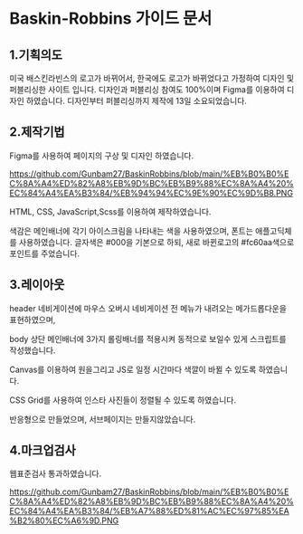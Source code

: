 # Baskin-Robbins 가이드 문서

## 1.기획의도

미국 배스킨라빈스의 로고가 바뀌어서, 한국에도 로고가 바뀌었다고 가정하여 디자인 및 퍼블리싱한 사이트 입니다. 디자인과 퍼블리싱 참여도 100%이며 Figma를 이용하여 디자인 하였습니다. 디자인부터 퍼블리싱까지 제작에 13일 소요되었습니다.

## 2.제작기법

Figma를 사용하여 페이지의 구상 및 디자인 하였습니다.



https://github.com/Gunbam27/BaskinRobbins/blob/main/%EB%B0%B0%EC%8A%A4%ED%82%A8%EB%9D%BC%EB%B9%88%EC%8A%A4%20%EC%84%A4%EA%B3%84/%EB%94%94%EC%9E%90%EC%9D%B8.PNG


HTML, CSS, JavaScript,Scss를 이용하여 제작하였습니다.

색감은 메인배너에 각기 아이스크림을 나타내는 색을 사용하였으며, 폰트는 애플고딕체를 사용하였습니다. 글자색은 #000을 기본으로 하되, 새로 바뀐로고의 #fc60aa색으로 포인트를 주었습니다.

## 3.레이아웃

header 네비게이션에 마우스 오버시 네비게이션 전 메뉴가 내려오는 메가드롭다운을 표현하였으며,

body 상단 메인배너에 3가지 롤링배너를 적용시켜 동적으로 보일수 있게 스크립트를 작성했습니다.

Canvas를 이용하여 원을그리고 JS로 일정 시간마다 색깔이 바뀔 수 있도록 하였습니다.

CSS Grid를 사용하여 인스타 사진들이 정렬될 수 있도록 하였습니다.

반응형으로 만들었으며, 서브페이지는 만들지않았습니다.

## 4.마크업검사

웹표준검사 통과하였습니다.



https://github.com/Gunbam27/BaskinRobbins/blob/main/%EB%B0%B0%EC%8A%A4%ED%82%A8%EB%9D%BC%EB%B9%88%EC%8A%A4%20%EC%84%A4%EA%B3%84/%EB%A7%88%ED%81%AC%EC%97%85%EA%B2%80%EC%A6%9D.PNG

